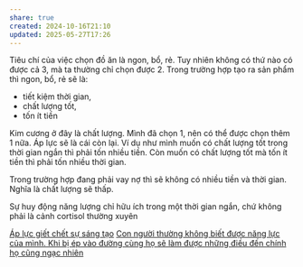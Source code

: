 ```yaml
---
share: true
created: 2024-10-16T21:10
updated: 2025-05-27T17:26
---
```

Tiêu chí của việc chọn đồ ăn là ngon, bổ, rẻ. Tuy nhiên không có thứ nào có được cả 3, mà ta thường chỉ chọn được 2. Trong trường hợp tạo ra sản phẩm thì ngon, bổ, rẻ sẽ là:
- tiết kiệm thời gian,
- chất lượng tốt,
- tốn ít tiền

Kim cương ở đây là chất lượng. Mình đã chọn 1, nên có thể được chọn thêm 1 nữa. Áp lực sẽ là cái còn lại. Ví dụ như mình muốn có chất lượng tốt trong thời gian ngắn thì phải tốn nhiều tiền. Còn muốn có chất lượng tốt mà tốn ít tiền thì phải tốn nhiều thời gian. 

Trong trường hợp đang phải vay nợ thì sẽ không có nhiều tiền và thời gian. Nghĩa là chất lượng sẽ thấp.

Sự huy động năng lượng chỉ hữu ích trong một thời gian ngắn, chứ không phải là cảnh cortisol thường xuyên

[Áp lực giết chết sự sáng tạo](../../../%E2%9A%A1Hi%E1%BB%83u%20bi%E1%BA%BFt%20s%C3%A2u/T%C3%A2m%20l%C3%BD%20h%E1%BB%8Dc%20qu%E1%BA%A3n%20l%C3%BD%20v%C3%A0%20lao%20%C4%91%E1%BB%99ng/%C3%81p%20l%E1%BB%B1c%20gi%E1%BA%BFt%20ch%E1%BA%BFt%20s%E1%BB%B1%20s%C3%A1ng%20t%E1%BA%A1o.md)
[Con người thường không biết được năng lực của mình. Khi bị ép vào đường cùng họ sẽ làm được những điều đến chính họ cũng ngạc nhiên](./Con%20ng%C6%B0%E1%BB%9Di%20th%C6%B0%E1%BB%9Dng%20kh%C3%B4ng%20bi%E1%BA%BFt%20%C4%91%C6%B0%E1%BB%A3c%20n%C4%83ng%20l%E1%BB%B1c%20c%E1%BB%A7a%20m%C3%ACnh.%20Khi%20b%E1%BB%8B%20%C3%A9p%20v%C3%A0o%20%C4%91%C6%B0%E1%BB%9Dng%20c%C3%B9ng%20h%E1%BB%8D%20s%E1%BA%BD%20l%C3%A0m%20%C4%91%C6%B0%E1%BB%A3c%20nh%E1%BB%AFng%20%C4%91i%E1%BB%81u%20%C4%91%E1%BA%BFn%20ch%C3%ADnh%20h%E1%BB%8D%20c%C5%A9ng%20ng%E1%BA%A1c%20nhi%C3%AAn.md)